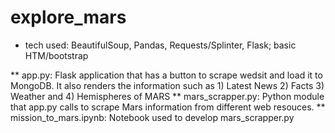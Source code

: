 # explore_mars
* tech used: BeautifulSoup, Pandas, Requests/Splinter, Flask; basic HTM/bootstrap


** app.py: Flask application that has a button to scrape wedsit and load it to MongoDB. It also renders the information such as 1) Latest News 2) Facts 3) Weather and 4) Hemispheres of MARS
** mars_scrapper.py: Python module that app.py calls to scrape Mars information from different web resouces. 
** mission_to_mars.ipynb: Notebook used to develop mars_scrapper.py
